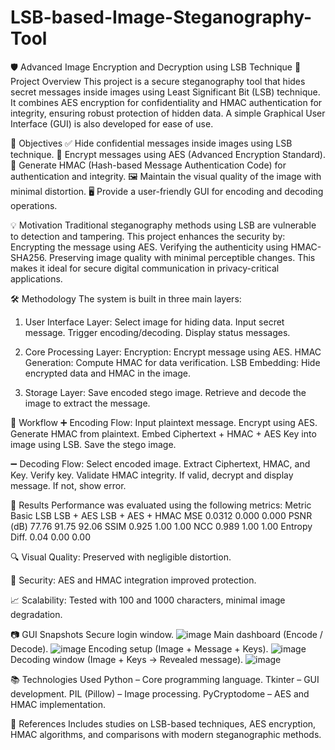 # LSB-based-Image-Steganography-Tool
🛡️ Advanced Image Encryption and Decryption using LSB Technique
📌 Project Overview
This project is a secure steganography tool that hides secret messages inside images using Least Significant Bit (LSB) technique. It combines AES encryption for confidentiality and HMAC authentication for integrity, ensuring robust protection of hidden data. A simple Graphical User Interface (GUI) is also developed for ease of use.

🎯 Objectives
✅ Hide confidential messages inside images using LSB technique.
🔐 Encrypt messages using AES (Advanced Encryption Standard).
🧾 Generate HMAC (Hash-based Message Authentication Code) for authentication and integrity.
🖼️ Maintain the visual quality of the image with minimal distortion.
🖥️ Provide a user-friendly GUI for encoding and decoding operations.

💡 Motivation
Traditional steganography methods using LSB are vulnerable to detection and tampering. This project enhances the security by:
Encrypting the message using AES.
Verifying the authenticity using HMAC-SHA256.
Preserving image quality with minimal perceptible changes.
This makes it ideal for secure digital communication in privacy-critical applications.

🛠️ Methodology
The system is built in three main layers:
1. User Interface Layer:
Select image for hiding data.
Input secret message.
Trigger encoding/decoding.
Display status messages.

2. Core Processing Layer:
Encryption: Encrypt message using AES.
HMAC Generation: Compute HMAC for data verification.
LSB Embedding: Hide encrypted data and HMAC in the image.

3. Storage Layer:
Save encoded stego image.
Retrieve and decode the image to extract the message.

🔄 Workflow
➕ Encoding Flow:
Input plaintext message.
Encrypt using AES.
Generate HMAC from plaintext.
Embed Ciphertext + HMAC + AES Key into image using LSB.
Save the stego image.

➖ Decoding Flow:
Select encoded image.
Extract Ciphertext, HMAC, and Key.
Verify key.
Validate HMAC integrity.
If valid, decrypt and display message. If not, show error.

🧪 Results
Performance was evaluated using the following metrics:
Metric	Basic LSB	LSB + AES	LSB + AES + HMAC
MSE	0.0312	0.000	0.000
PSNR (dB)	77.76	91.75	92.06
SSIM	0.925	1.00	1.00
NCC	0.989	1.00	1.00
Entropy Diff.	0.04	0.00	0.00

🔍 Visual Quality: Preserved with negligible distortion.

🔐 Security: AES and HMAC integration improved protection.

📈 Scalability: Tested with 100 and 1000 characters, minimal image degradation.

📷 GUI Snapshots
Secure login window.
![image](https://github.com/user-attachments/assets/2d65f678-87ca-42e0-87a8-f2a473365cef)
Main dashboard (Encode / Decode).
![image](https://github.com/user-attachments/assets/f9c29c05-ac02-468a-beff-7258c112a77f)
Encoding setup (Image + Message + Keys).
![image](https://github.com/user-attachments/assets/758349e1-7ef0-478f-97e9-720274a45649)
Decoding window (Image + Keys → Revealed message).
![image](https://github.com/user-attachments/assets/86eea95e-bff7-4270-8fc2-ad4cf7d4b08f)

📚 Technologies Used
Python – Core programming language.
Tkinter – GUI development.
PIL (Pillow) – Image processing.
PyCryptodome – AES and HMAC implementation.

📖 References
Includes studies on LSB-based techniques, AES encryption, HMAC algorithms, and comparisons with modern steganographic methods.


